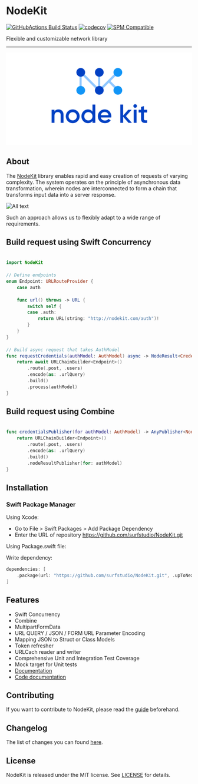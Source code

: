 # NodeKit

[![GitHubActions Build Status](https://github.com/surfstudio/NodeKit/workflows/CI/badge.svg)](https://github.com/surfstudio/NodeKit/actions)
[![codecov](https://codecov.io/gh/surfstudio/NodeKit/branch/master/graph/badge.svg)](https://codecov.io/gh/surfstudio/NodeKit)
[![SPM Compatible](https://img.shields.io/badge/SPM-compatible-blue.svg)](https://github.com/apple/swift-package-manager)

Flexible and customizable network library

---
<p align="center">
  <img src="TechDocs/Header.svg">
</p>

## About

The [NodeKit](https://www.nodekit.xyz/) library enables rapid and easy creation of requests of varying complexity. The system operates on the principle of asynchronous data transformation, wherein nodes are interconnected to form a chain that transforms input data into a server response.

![All text](TechDocs/NodeKitHeader.svg)

Such an approach allows us to flexibly adapt to a wide range of requirements.

## Build request using Swift Concurrency

```Swift

import NodeKit

// Define endpoints
enum Endpoint: URLRouteProvider {
    case auth

    func url() throws -> URL {
        switch self {
        case .auth:
            return URL(string: "http://nodekit.com/auth")!
        }
    }
}

// Build async request that takes AuthModel
func requestCredentials(authModel: AuthModel) async -> NodeResult<Credentials> {
    return await URLChainBuilder<Endpoint>()
        .route(.post, .users)
        .encode(as: .urlQuery)
        .build()
        .process(authModel)
}

```

## Build request using Combine

```swift

func credentialsPublisher(for authModel: AuthModel) -> AnyPublisher<NodeResult<Credentials>, Never> {
    return URLChainBuilder<Endpoint>()
        .route(.post, .users)
        .encode(as: .urlQuery)
        .build()
        .nodeResultPublisher(for: authModel)
}

```

## Installation

### Swift Package Manager

Using Xcode:

- Go to File > Swift Packages > Add Package Dependency
- Enter the URL of repository https://github.com/surfstudio/NodeKit.git

Using Package.swift file:

Write dependency: 

```swift
dependencies: [
    .package(url: "https://github.com/surfstudio/NodeKit.git", .upToNextMajor(from: "5.0.0"))
]
```

## Features

- Swift Concurrency
- Combine
- MultipartFormData
- URL QUERY / JSON / FORM URL Parameter Encoding
- Mapping JSON to Struct or Class Models
- Token refresher
- URLCach reader and writer
- Comprehensive Unit and Integration Test Coverage
- Mock target for Unit tests
- [Documentation](TechDocs/Documentation.md)
- [Code documentation](https://surfstudio.github.io/NodeKit/documentation/nodekit)

## Contributing

If you want to contribute to NodeKit, please read the [guide](TechDocs/ContributionGuide.md) beforehand.

## Changelog

The list of changes you can found [here](CHANGELOG.md).

## License

NodeKit is released under the MIT license. See [LICENSE](LICENSE) for details.
